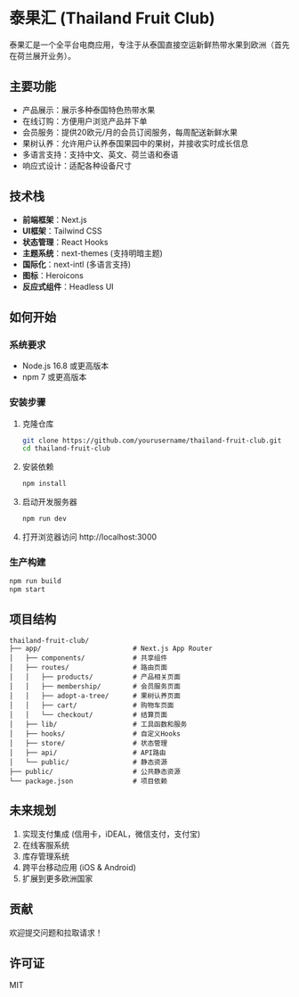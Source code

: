 # 泰果汇 (Thailand Fruit Club)

泰果汇是一个全平台电商应用，专注于从泰国直接空运新鲜热带水果到欧洲（首先在荷兰展开业务）。

## 主要功能

- 产品展示：展示多种泰国特色热带水果
- 在线订购：方便用户浏览产品并下单
- 会员服务：提供20欧元/月的会员订阅服务，每周配送新鲜水果
- 果树认养：允许用户认养泰国果园中的果树，并接收实时成长信息
- 多语言支持：支持中文、英文、荷兰语和泰语
- 响应式设计：适配各种设备尺寸

## 技术栈

- **前端框架**：Next.js
- **UI框架**：Tailwind CSS
- **状态管理**：React Hooks
- **主题系统**：next-themes (支持明暗主题)
- **国际化**：next-intl (多语言支持)
- **图标**：Heroicons
- **反应式组件**：Headless UI

## 如何开始

### 系统要求

- Node.js 16.8 或更高版本
- npm 7 或更高版本

### 安装步骤

1. 克隆仓库
   ```bash
   git clone https://github.com/yourusername/thailand-fruit-club.git
   cd thailand-fruit-club
   ```

2. 安装依赖
   ```bash
   npm install
   ```

3. 启动开发服务器
   ```bash
   npm run dev
   ```

4. 打开浏览器访问 http://localhost:3000

### 生产构建

```bash
npm run build
npm start
```

## 项目结构

```
thailand-fruit-club/
├── app/                       # Next.js App Router
│   ├── components/            # 共享组件
│   ├── routes/                # 路由页面
│   │   ├── products/          # 产品相关页面
│   │   ├── membership/        # 会员服务页面
│   │   ├── adopt-a-tree/      # 果树认养页面
│   │   ├── cart/              # 购物车页面
│   │   └── checkout/          # 结算页面
│   ├── lib/                   # 工具函数和服务
│   ├── hooks/                 # 自定义Hooks
│   ├── store/                 # 状态管理
│   ├── api/                   # API路由
│   └── public/                # 静态资源
├── public/                    # 公共静态资源
└── package.json               # 项目依赖
```

## 未来规划

1. 实现支付集成 (信用卡，iDEAL，微信支付，支付宝)
2. 在线客服系统
3. 库存管理系统
4. 跨平台移动应用 (iOS & Android)
5. 扩展到更多欧洲国家

## 贡献

欢迎提交问题和拉取请求！

## 许可证

MIT
